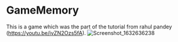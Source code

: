 # GameMemory
This is a game which was the part of the tutorial from rahul pandey (https://youtu.be/ivZN2Ozs5fA).
![Screenshot_1632636238](https://user-images.githubusercontent.com/76085602/134795690-38a78b93-7048-46bb-b540-da6fdf940227.png)

